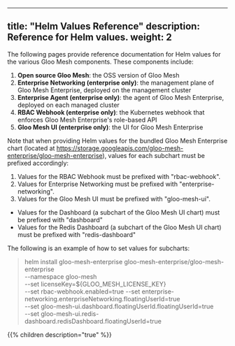 
---
title: "Helm Values Reference"
description: Reference for Helm values. 
weight: 2
---

The following pages provide reference documentation for Helm values for the various Gloo Mesh
components. These components include:

1. **Open source Gloo Mesh**: the OSS version of Gloo Mesh
2. **Enterprise Networking (enterprise only)**: the management plane of Gloo Mesh Enterprise, deployed on the management cluster
3. **Enterprise Agent (enterprise only)**: the agent of Gloo Mesh Enterprise, deployed on each managed cluster
4. **RBAC Webhook (enterprise only)**: the Kubernetes webhook that enforces Gloo Mesh Enterprise's role-based API
5. **Gloo Mesh UI (enterprise only)**: the UI for Gloo Mesh Enterprise

Note that when providing Helm values for the bundled Gloo Mesh Enterprise chart 
(located at https://storage.googleapis.com/gloo-mesh-enterprise/gloo-mesh-enterprise),
values for each subchart must be prefixed accordingly:

1. Values for the RBAC Webhook must be prefixed with "rbac-webhook".
2. Values for Enterprise Networking must be prefixed with "enterprise-networking".
3. Values for the Gloo Mesh UI must be prefixed with "gloo-mesh-ui".
  - Values for the Dashboard (a subchart of the Gloo Mesh UI chart) must be prefixed with "dashboard"
  - Values for the Redis Dashboard (a subchart of the Gloo Mesh UI chart) must be prefixed with "redis-dashboard"


The following is an example of how to set values for subcharts:


> helm install gloo-mesh-enterprise gloo-mesh-enterprise/gloo-mesh-enterprise \
> --namespace gloo-mesh \
> --set licenseKey=${GLOO_MESH_LICENSE_KEY}  \
> --set rbac-webhook.enabled=true
> --set enterprise-networking.enterpriseNetworking.floatingUserId=true \
> --set gloo-mesh-ui.dashboard.floatingUserId.floatingUserId=true \
> --set gloo-mesh-ui.redis-dashboard.redisDashboard.floatingUserId=true

{{% children description="true" %}}
